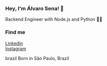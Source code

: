 ### Hey, I'm Álvaro Sena! 👋
Backend Engineer with Node.js and Python 👨‍💻

### Find me
<a href="https://linkedin.com/in/alvarosen4">Linkedin</a>
<br>
<a href="https://instagram.com/alvarosen4">Instagram</a>

brazil Born in São Paulo, Brazil
